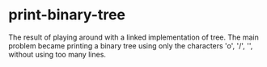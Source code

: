 # print-binary-tree
The result of playing around with a linked implementation of tree. The main problem became printing a binary tree using only the characters 'o', '/', '\', without using too many lines.
